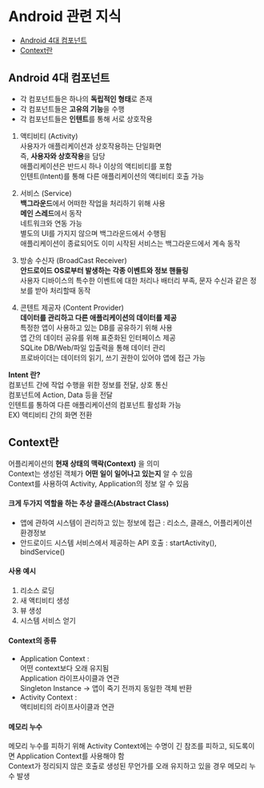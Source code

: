 # Android 관련 지식
- [Android 4대 컴포넌트](#android-4대-컴포넌트)
- [Context란](#context란)

## Android 4대 컴포넌트
- 각 컴포넌트들은 하나의 **독립적인 형태**로 존재
- 각 컴포넌트들은 **고유의 기능**을 수행
- 각 컴포넌트들은 **인텐트**를 통해 서로 상호작용

1. 액티비티 (Activity)  
사용자가 애플리케이션과 상호작용하는 단일화면  
즉, **사용자와 상호작용**을 담당  
애플리케이션은 반드시 하나 이상의 액티비티를 포함  
인텐트(Intent)를 통해 다른 애플리케이션의 액티비티 호출 가능  

2. 서비스 (Service)  
**백그라운드**에서 어떠한 작업을 처리하기 위해 사용  
**메인 스레드**에서 동작  
네트워크와 연동 가능  
별도의 UI를 가지지 않으며 백그라운드에서 수행됨  
애플리케이션이 종료되어도 이미 시작된 서비스는 백그라운드에서 계속 동작  

3. 방송 수신자 (BroadCast Receiver)  
**안드로이드 OS로부터 발생하는 각종 이벤트와 정보 핸들링**  
사용자 디바이스의 특수한 이벤트에 대한 처리나 배터리 부족, 문자 수신과 같은 정보를 받아 처리할때 동작

4. 콘텐트 제공자 (Content Provider)  
**데이터를 관리하고 다른 애플리케이션의 데이터를 제공**  
특정한 앱이 사용하고 있는 DB를 공유하기 위해 사용  
앱 간의 데이터 공유를 위해 표준화된 인터페이스 제공  
SQLite DB/Web/파일 입출력을 통해 데이터 관리  
프로바이더는 데이터의 읽기, 쓰기 권한이 있어야 앱에 접근 가능  

**Intent 란?**  
컴포넌트 간에 작업 수행을 위한 정보를 전달, 상호 통신  
컴포넌트에 Action, Data 등을 전달  
인텐트를 통하여 다른 애플리케이션의 컴포넌트 활성화 가능  
EX) 액티비티 간의 화면 전환  


## Context란
어플리케이션의 **현재 상태의 맥락(Context)** 을 의미  
Context는 생성된 객체가 **어떤 일이 일어나고 있는지** 알 수 있음  
Context를 사용하여 Activity, Application의 정보 알 수 있음  

#### 크게 두가지 역할을 하는 **추상 클래스(Abstract Class)**
- 앱에 관하여 시스템이 관리하고 있는 정보에 접근 : 리소스, 클래스, 어플리케이션 환경정보
- 안드로이드 시스템 서비스에서 제공하는 API 호출 : startActivity(), bindService()

#### 사용 예시
1. 리소스 로딩
2. 새 액티비티 생성
3. 뷰 생성
4. 시스템 서비스 얻기

#### Context의 종류
- Application Context :   
어떤 context보다 오래 유지됨  
Application 라이프사이클과 연관  
Singleton Instance -> 앱이 죽기 전까지 동일한 객체 반환
- Activity Context :   
액티비티의 라이프사이클과 연관

#### 메모리 누수 
메모리 누수를 피하기 위해 Activity Context에는 수명이 긴 참조를 피하고, 되도록이면 Application Context를 사용해야 함  
Context가 정리되지 않은 호출로 생성된 무언가를 오래 유지하고 있을 경우 메모리 누수 발생
